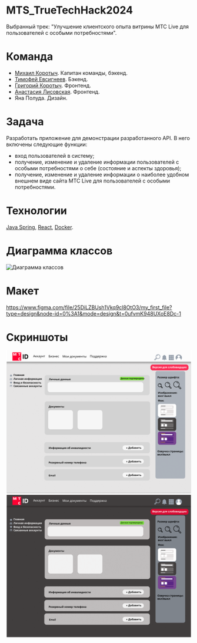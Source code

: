 # MTS_TrueTechHack2024
Выбранный трек: "Улучшение клиентского опыта витрины МТС Live для пользователей с особыми потребностями".

# Команда
- [Михаил Коротыч](https://github.com/izen57). Капитан команды, бэкенд.
- [Тимофей Евсигнеев](https://github.com/Tulenien/). Бэкенд.
- [Григорий Коротыч](https://github.com/io-qar). Фронтенд.
- [Анастасия Лисовская](https://github.com/NLastya). Фронтенд.
- Яна Полуда. Дизайн.

# Задача
Разработать приложение для демонстрации разработанного API. В него включены следующие функции:
- вход пользователей в систему;
- получение, изменение и удаление информации пользователей с особыми потребностями о себе (состояние и аспекты здоровья);
- получение, изменение и удаление информации о наиболее удобном внешнем виде сайта МТС Live для пользователей с особыми потребностями.

# Технологии
[Java Spring](https://spring.io/), [React](https://react.dev/), [Docker](https://www.docker.com/).

# Диаграмма классов
![Диаграмма классов](/backend/backend.png)

# Макет
https://www.figma.com/file/25DiLZBUsh1Vkq9cl8OtO3/my_first_file?type=design&node-id=0%3A1&mode=design&t=0ufvmK948UXoE8Dc-1

# Скриншоты
![Light mode](/static/Lk_main.png)
![Dark mode](/static/Lk_black.png)

